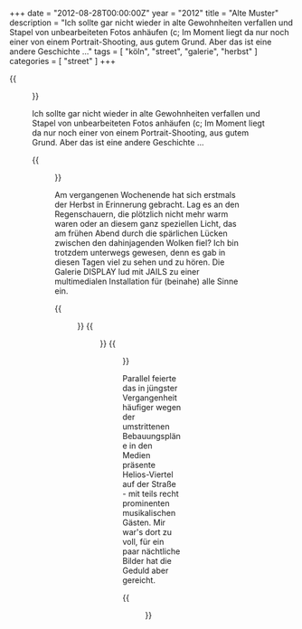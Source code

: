 +++
date = "2012-08-28T00:00:00Z"
year = "2012"
title = "Alte Muster"
description = "Ich sollte gar nicht wieder in alte Gewohnheiten verfallen und Stapel von unbearbeiteten Fotos anhäufen (c; Im Moment liegt da nur noch einer von einem Portrait-Shooting, aus gutem Grund. Aber das ist eine andere Geschichte ..."
tags = [ "köln", "street", "galerie", "herbst" ]
categories = [ "street" ]
+++

{{<figure src="/images/2012/20120824-2111-34-sw.jpg" title="Flickwerk">}}

Ich sollte gar nicht wieder in alte Gewohnheiten verfallen und Stapel von unbearbeiteten Fotos anhäufen (c; Im Moment liegt da nur noch einer von einem Portrait-Shooting, aus gutem Grund. Aber das ist eine andere Geschichte ...

{{<figure src="/images/2012/20120825-2129-17-sw.jpg" title="Leuchtturm auf Helios">}}

Am vergangenen Wochenende hat sich erstmals der Herbst in Erinnerung gebracht. Lag es an den Regenschauern, die plötzlich nicht mehr warm waren oder an diesem ganz speziellen Licht, das am frühen Abend durch die spärlichen Lücken zwischen den dahinjagenden Wolken fiel? Ich bin trotzdem unterwegs gewesen, denn es gab in diesen Tagen viel zu sehen und zu hören. Die Galerie DISPLAY lud mit JAILS zu einer multimedialen Installation für (beinahe) alle Sinne ein.

{{<figure src="/images/2012/20120825-1640-3.jpg" title="Platz da!">}}
{{<figure src="/images/2012/20120824-2030-22.jpg" title="Soul">}}
{{<figure src="/images/2012/20120824-2101-30.jpg" title="Warten auf die Bahn">}}

Parallel feierte das in jüngster Vergangenheit häufiger wegen der umstrittenen Bebauungspläne in den Medien präsente Helios-Viertel auf der Straße - mit teils recht prominenten musikalischen Gästen. Mir war's dort zu voll, für ein paar nächtliche Bilder hat die Geduld aber gereicht.

{{<figure src="/images/2012/20120825-2117-8.jpg" title="Licht über Köln">}}
